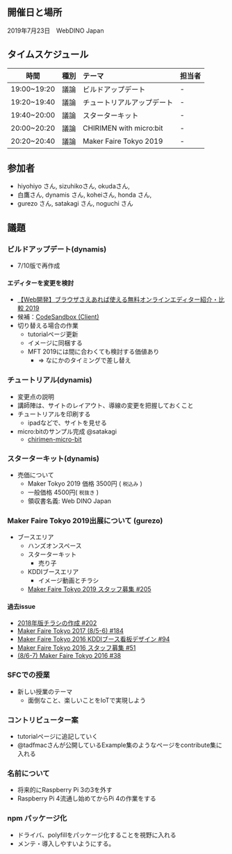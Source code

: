 ## 開催日と場所
2019年7月23日　WebDINO Japan

 ## タイムスケジュール
|時間|種別|テーマ|担当者|
|:----:|:----:|:----|:----|
|19:00~19:20|議論|ビルドアップデート|-|
|19:20~19:40|議論|チュートリアルアップデート|-|
|19:40~20:00|議論|スターターキット|-|
|20:00~20:20|議論|CHIRIMEN with micro:bit|-|
|20:20~20:40|議論|Maker Faire Tokyo 2019|-|

## 参加者
- hiyohiyo さん, sizuhikoさん, okudaさん, 
- 白鷹さん, dynamis さん, koheiさん, honda さん, 
- gurezo さん, satakagi さん, noguchi さん

## 議題
### ビルドアップデート(dynamis)
- 7/10版で再作成

#### エディターを変更を検討
- [【Web開発】ブラウザさえあれば使える無料オンラインエディター紹介・比較 2019](https://qiita.com/righteous/items/9520164abae2b1140491)
- 候補：[CodeSandbox (Client)](https://codesandbox.io/)
- 切り替える場合の作業
  - tutorialページ更新
  - イメージに同梱する
  - MFT 2019には間に合わくても検討する価値あり
    - => なにかのタイミングで差し替え

### チュートリアル(dynamis)
- 変更点の説明
- 講師陣は、サイトのレイアウト、導線の変更を把握しておくこと
- チュートリアルを印刷する
  - ipadなどで、サイトを見せる
- micro:bitのサンプル完成 @satakagi
  - [chirimen-micro-bit](http://chirimen.org/chirimen-micro-bit/guidebooks/startup.html)


### スターターキット(dynamis)
- 売価について
  - Maker Tokyo 2019 価格 3500円 ( `税込み` )
  - 一般価格 4500円( `税抜き` )
  - 領収書名義: Web DINO Japan

### Maker Faire Tokyo 2019出展について (gurezo)
- ブースエリア
  - ハンズオンスペース
  - スターターキット
    - 売り子
  - KDDIブースエリア
    - イメージ動画とチラシ
  - [Maker Faire Tokyo 2019 スタッフ募集 #205](https://github.com/chirimen-oh/any-issues/issues/205)      

#### 過去issue
- [2018年版チラシの作成 #202](https://github.com/chirimen-oh/any-issues/issues/202)  
- [Maker Faire Tokyo 2017 (8/5-6) #184](https://github.com/chirimen-oh/any-issues/issues/184)
- [Maker Faire Tokyo 2016 KDDIブース看板デザイン #94](https://github.com/chirimen-oh/any-issues/issues/94)
- [Maker Faire Tokyo 2016 スタッフ募集 #51](https://github.com/chirimen-oh/any-issues/issues/51)
- [(8/6-7) Maker Faire Tokyo 2016 #38](https://github.com/chirimen-oh/any-issues/issues/38)

### SFCでの授業
- 新しい授業のテーマ
  - 面倒なこと、楽しいことをIoTで実現しよう

### コントリビューター案
- tutorialページに追記していく
- @tadfmacさんが公開しているExample集のようなページをcontribute集に入れる

### 名前について
- 将来的にRaspberry Pi 3の3を外す
- Raspberry Pi 4流通し始めてからPi 4の作業をする

### npm パッケージ化
- ドライバ、polyfillをパッケージ化することを視野に入れる
- メンテ・導入しやすいようにする。

